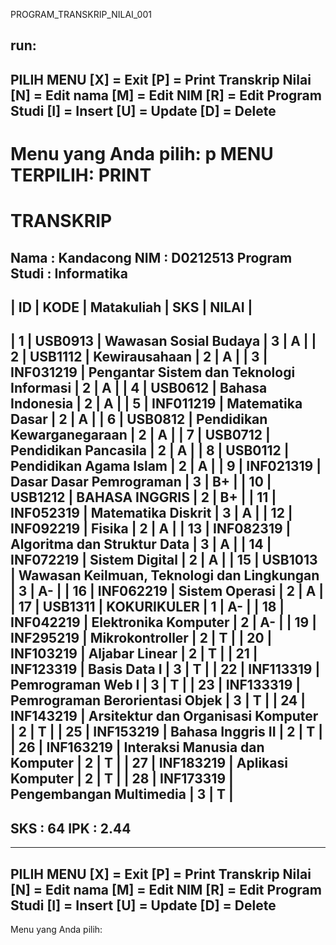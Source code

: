 PROGRAM_TRANSKRIP_NILAI_001

run:
-------------------------------------------
PILIH MENU
[X] = Exit
[P] = Print Transkrip Nilai
[N] = Edit nama
[M] = Edit NIM
[R] = Edit Program Studi
[I] = Insert
[U] = Update
[D] = Delete
-------------------------------------------
Menu yang Anda pilih: p
MENU TERPILIH: PRINT
==========================================================================================
TRANSKRIP
==========================================================================================
Nama          : Kandacong
NIM           : D0212513
Program Studi : Informatika
------------------------------------------------------------------------------------------
| ID  | KODE       | Matakuliah                                         | SKS | NILAI |
------------------------------------------------------------------------------------------
|   1 | USB0913    | Wawasan Sosial Budaya                              |   3 | A     |
|   2 | USB1112    | Kewirausahaan                                      |   2 | A     |
|   3 | INF031219  | Pengantar Sistem dan Teknologi Informasi           |   2 | A     |
|   4 | USB0612    | Bahasa Indonesia                                   |   2 | A     |
|   5 | INF011219  | Matematika Dasar                                   |   2 | A     |
|   6 | USB0812    | Pendidikan Kewarganegaraan                         |   2 | A     |
|   7 | USB0712    | Pendidikan Pancasila                               |   2 | A     |
|   8 | USB0112    | Pendidikan Agama Islam                             |   2 | A     |
|   9 | INF021319  | Dasar Dasar Pemrograman                            |   3 | B+    |
|  10 | USB1212    | BAHASA INGGRIS                                     |   2 | B+    |
|  11 | INF052319  | Matematika Diskrit                                 |   3 | A     |
|  12 | INF092219  | Fisika                                             |   2 | A     |
|  13 | INF082319  | Algoritma dan Struktur Data                        |   3 | A     |
|  14 | INF072219  | Sistem Digital                                     |   2 | A     |
|  15 | USB1013    | Wawasan Keilmuan, Teknologi dan Lingkungan         |   3 | A-    |
|  16 | INF062219  | Sistem Operasi                                     |   2 | A     |
|  17 | USB1311    | KOKURIKULER                                        |   1 | A-    |
|  18 | INF042219  | Elektronika Komputer                               |   2 | A-    |
|  19 | INF295219  | Mikrokontroller                                    |   2 | T     |
|  20 | INF103219  | Aljabar Linear                                     |   2 | T     |
|  21 | INF123319  | Basis Data I                                       |   3 | T     |
|  22 | INF113319  | Pemrograman Web I                                  |   3 | T     |
|  23 | INF133319  | Pemrograman Berorientasi Objek                     |   3 | T     |
|  24 | INF143219  | Arsitektur dan Organisasi Komputer                 |   2 | T     |
|  25 | INF153219  | Bahasa Inggris II                                  |   2 | T     |
|  26 | INF163219  | Interaksi Manusia dan Komputer                     |   2 | T     |
|  27 | INF183219  | Aplikasi Komputer                                  |   2 | T     |
|  28 | INF173319  | Pengembangan Multimedia                            |   3 | T     |
------------------------------------------------------------------------------------------
SKS : 64
IPK : 2.44
------------------------------------------------------------------------------------------
-------------------------------------------
PILIH MENU
[X] = Exit
[P] = Print Transkrip Nilai
[N] = Edit nama
[M] = Edit NIM
[R] = Edit Program Studi
[I] = Insert
[U] = Update
[D] = Delete
-------------------------------------------
Menu yang Anda pilih: 
